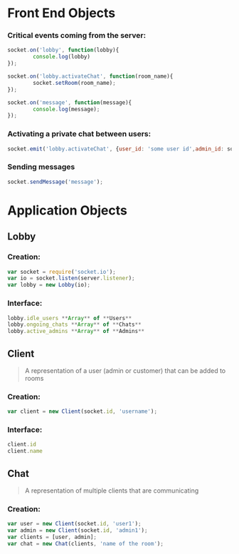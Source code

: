 # Front End Objects

### Critical events coming from the server: 

```js
socket.on('lobby', function(lobby){
        console.log(lobby)
});

socket.on('lobby.activateChat', function(room_name){
        socket.setRoom(room_name);
});

socket.on('message', function(message){
        console.log(message);
});
```

### Activating a private chat between users:

```js
socket.emit('lobby.activateChat', {user_id: 'some user id',admin_id: socket.getID()});
```

### Sending messages

```js
socket.sendMessage('message');
```



# Application Objects

## Lobby

### Creation:

```js
var socket = require('socket.io');
var io = socket.listen(server.listener);
var lobby = new Lobby(io);
```

### Interface:
```js
lobby.idle_users **Array** of **Users**
lobby.ongoing_chats **Array** of **Chats**
lobby.active_admins **Array** of **Admins**
```

## Client

> A representation of a user (admin or customer) that can be added to rooms

### Creation:

```js
var client = new Client(socket.id, 'username');
```
### Interface:

```js
client.id
client.name
```

## Chat

> A representation of multiple clients that are communicating

### Creation: 

```js
var user = new Client(socket.id, 'user1');
var admin = new Client(socket.id, 'admin1');
var clients = [user, admin];
var chat = new Chat(clients, 'name of the room');
```

